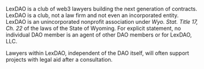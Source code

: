 <!-- # LexDAO -->

LexDAO is a club of web3 lawyers building the next generation of contracts. LexDAO is a club, not a law firm and not even an incorporated entity. LexDAO is an unincorporated nonprofit association under *Wyo. Stat. Title 17, Ch. 22* of the laws of the State of Wyoming. For explicit statement, no individual DAO member is an agent of other DAO members or for LexDAO, LLC.

Lawyers within LexDAO, independent of the DAO itself, will often support projects with legal aid after a consultation.